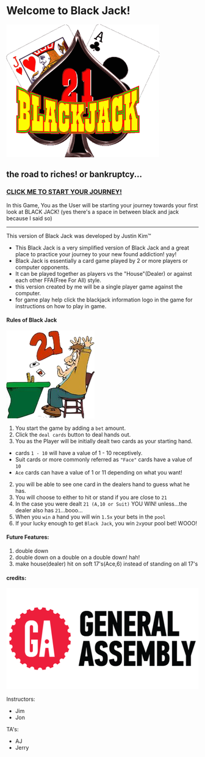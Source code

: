 # Welcome to Black Jack!
![21](images/logo.gif)
## the road to riches! or bankruptcy...

### [CLICK ME TO START YOUR JOURNEY!](https://oppakimchee.github.io/project1/)

 In this Game, You as the User will be starting your journey towards your first look at BLACK JACK! (yes there's a space in between black and jack because I said so)
 
----------
This version of Black Jack was developed by Justin Kim™

- This Black Jack is a very simplified version of Black Jack and a great place to practice your journey to your new found addiction! yay!
- Black Jack is essentially a card game played by 2 or more players or computer opponents.
- It can be played together as players vs the "House"(Dealer) or against each other FFA(Free For All) style.
- this version created by me will be a single player game against the computer.
- for game play help click the blackjack information logo in the game for instructions on how to play in game.

#### Rules of Black Jack
![blackjack](images/blackjack.png)
1. You start the game by adding a ``bet`` amount.
2. Click the ``deal cards`` button to deal hands out.
1. You as the Player will be initially dealt two cards as your starting hand.
 - cards ``1 - 10`` will have a value of 1 - 10 receptively.
 - Suit cards or more commonly referred as ``"Face"`` cards have a value of ``10``
 - ``Ace`` cards can have a value of 1 or 11 depending on what you want!
2. you will be able to see one card in the dealers hand to guess what he has.
3. You will choose to either to hit or stand if you are close to ``21``
4. In the case you were dealt ``21 (A,10 or Suit)`` YOU WIN! unless...the dealer also has ``21``...booo...
5. When you ``win`` a hand you will win ``1.5x`` your bets in the ``pool``
6. If your lucky enough to get ``Black Jack``, you win ``2x``your pool bet! WOOO!

#### Future Features:
1. double down
2. double down on a double on a double down! hah!
3. make house(dealer) hit on soft 17's(Ace,6) instead of standing on all 17's
 

#### credits:
![GA](images/ga.png)

Instructors:

- Jim
- Jon

TA's:

- AJ
- Jerry

